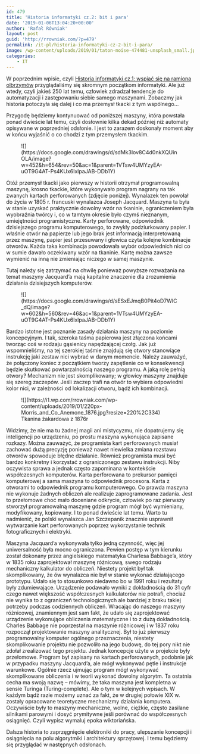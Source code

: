 ```yaml
---
id: 479
title: 'Historia informatyki cz.2: bit i para'
date: '2019-01-06T13:04:20+00:00'
author: 'Rafał Równiak'
layout: post
guid: 'http://rrowniak.com/?p=479'
permalink: /it-pl/historia-informatyki-cz-2-bit-i-para/
image: /wp-content/uploads/2019/01/taton-moise-474481-unsplash_small.jpg
categories:
    - IT
---
```


W poprzednim wpisie, czyli [Historia informatyki cz.1: wspiąć się na ramiona olbrzymów](http://rrowniak.com/bez-kategorii-pl/historia-informatyki-cz-1-wspiac-sie-na-ramiona-olbrzymow/) przyglądaliśmy się skromnym początkom informatyki. Ale już wtedy, czyli jakieś 250 lat temu, człowiek zdradzał tendencje do automatyzacji i zastępowaniu siebie samego maszynami. Zobaczmy jak historia potoczyła się dalej i co ma przemysł tkacki z tym wspólnego…

  
Przygodę będziemy kontynuować od poniższej maszyny, która powstała ponad dwieście lat temu, czyli dosłownie kilka dekad później niż automaty opisywane w poprzedniej odsłonie. I jest to zarazem doskonały moment aby w końcu wyjaśnić o co chodzi z tym przemysłem tkackim.

<figure class="wp-block-image">![](https://docs.google.com/drawings/d/sdMk3lov8C4d0nkXQUinOLA/image?w=452&h=654&rev=50&ac=1&parent=1VTsw4UMYzyEA-uOT9G4AT-Ps4KUx6IxlpaJAB-DDb1Y)</figure>Otóż przemysł tkacki jako pierwszy w historii otrzymał programowalną maszynę, krosno tkackie, które wykonywało program nagrany na tak zwanych kartach perforowanych (zdjęcie poniżej). Wynalazek ten powołał do życia w 1805 r. francuski wynalazca Joseph Jacquard. Maszyna ta była w stanie uzyskać praktycznie dowolny wzór na tkaninie, ograniczeniem była wyobraźnia twórcy i, co w tamtym okresie było czymś nieznanym, umiejętności programistyczne. Karty perforowane, odpowiednik dzisiejszego programu komputerowego, to zwykły podziurkowany papier. I właśnie otwór na papierze lub jego brak jest informacją interpretowaną przez maszynę, papier jest przesuwany i głowica czyta kolejne kombinacje otworów. Każda taka kombinacja powodowała wybór odpowiednich nici co w sumie dawało oczekiwany wzór na tkaninie. Kartę można zawsze wymienić na inną nie zmieniając niczego w samej maszynie.

Tutaj należy się zatrzymać na chwilę ponieważ powyższe rozważania na temat maszyny Jacquard’a mają kapitalne znaczenie dla zrozumienia działania dzisiejszych komputerów.

<figure class="wp-block-image">![](https://docs.google.com/drawings/d/sESxEJmqB0Pit4oD7WIC_dQ/image?w=602&h=560&rev=46&ac=1&parent=1VTsw4UMYzyEA-uOT9G4AT-Ps4KUx6IxlpaJAB-DDb1Y)</figure>Bardzo istotne jest poznanie zasady działania maszyny na poziomie koncepcyjnym. I tak, szeroka taśma papierowa jest złączona końcami tworząc coś w rodzaju gąsienicy napędzającej czołg. Jak już wspomnieliśmy, na tej szerokiej taśmie znajdują się otwory stanowiące instrukcję jaki zestaw nici wybrać w danym momencie. Należy zauważyć, że połączony koniec z początkiem tworzy zapętlenie co w konsekwencji będzie skutkować powtarzalnością naszego programu. A jaką rolę pełnią otwory? Mechanizm nie jest skomplikowany; w głowicy maszyny znajduje się szereg zaczepów. Jeśli zaczep trafi na otwór to wybiera odpowiedni kolor nici, w zależności od lokalizacji otworu, bądź ich kombinacji.

<div class="wp-block-image"><figure class="alignleft">![](https://i1.wp.com/rrowniak.com/wp-content/uploads/2019/01/220px-Morris_and_Co_Anemone_1876.jpg?resize=220%2C334)<figcaption>Tkanina żakardowa z 1876r</figcaption></figure></div>Widzimy, że nie ma tu żadnej magii ani mistycyzmu, nie dopatrujemy się inteligencji po urządzeniu, po prostu maszyna wykonująca zapisane rozkazy. Można zauważyć, że programista kart perforowanych musiał zachować dużą precyzję ponieważ nawet niewielka zmiana rozstawu otworów spowoduje błędne działanie. Również programista musi być bardzo konkretny i korzystać z ograniczonego zestawu instrukcji. Niby oczywista sprawa a jednak często zapominana w kontekście współczesnych komputerów. Karta perforowana to prekursor pamięci komputerowej a sama maszyna to odpowiednik procesora. Karta z otworami to odpowiednik programu komputerowego. Co prawda maszyna nie wykonuje żadnych obliczeń ale realizuje zaprogramowane zadania. Jest to przełomowe choć mało doceniane odkrycie, człowiek po raz pierwszy stworzył programowalną maszynę gdzie program mógł być wymieniany, modyfikowany, kopiowany. I to ponad dwieście lat temu. Warto tu nadmienić, że polski wynalazca Jan Szczepanik znacznie usprawnił wytwarzanie kart perforowanych poprzez wykorzystanie technik fotograficznych i elektryki.

Maszyna Jacquard’a wykonywała tylko jedną czynność, więc jej uniwersalność była mocno ograniczona. Pewien postęp w tym kierunku został dokonany przez angielskiego matematyka Charlesa Babbage’a, który w 1835 roku zaprojektował maszynę różnicową, swego rodzaju mechaniczny kalkulator do obliczeń. Niestety projekt był tak skomplikowany, że ów wynalazca nie był w stanie wykonać działającego prototypu. Udało się to stosunkowo niedawno bo w 1991 roku i rezultaty były zdumiewające. Urządzenie podawało wyniki z dokładnością do 31 cyfr czego nawet większość współczesnych kalkulatorów nie potrafi, chociaż nie wynika to z ograniczeń technologicznych ale bardziej z braku takiej potrzeby podczas codziennych obliczeń. Wracając do naszego maszyny różnicowej, znamiennym jest sam fakt, że udało się zaprojektować urządzenie wykonujące obliczenia matematyczne i to z dużą dokładnością. Charles Babbage nie poprzestał na maszynie różnicowej i w 1837 roku rozpoczął projektowanie maszyny analitycznej. Był to już pierwszy programowalny komputer ogólnego przeznaczenia, niestety skomplikowanie projektu nie pozwoliło na jego budowę, do tej pory nikt nie zdołał zrealizować tego projektu. Jednak koncepcje użyte w projekcie były przełomowe. Program był zapisany na kartach perforowanych, podobnie jak w przypadku maszyny Jacquard’a, ale mógł wykonywać pętle i instrukcje warunkowe. Ogólnie rzecz ujmując program mógł wykonywać skomplikowane obliczenia i w teorii wykonać dowolny algorytm. Ta ostatnia cecha ma swoją nazwę – mówimy, że taka maszyna jest kompletna w sensie Turinga (Turing-complete). Ale o tym w kolejnych wpisach. W każdym bądź razie możemy uznać za fakt, że w drugiej połowie XIX w. zostały opracowane teoretyczne mechanizmy działania komputera. Oczywiście były to maszyny mechaniczne, wolne, ciężkie, często zasilane silnikami parowymi i dosyć prymitywne jeśli porównać do współczesnych osiągnięć. Czyli wypisz wymaluj epoka wiktoriańska.

Dalsza historia to zaprzęgnięcie elektroniki do pracy, ulepszanie koncepcji i osiągnięcia na polu algorytmiki i architektury sprzętowej. I temu będziemy się przyglądać w następnych odsłonach.